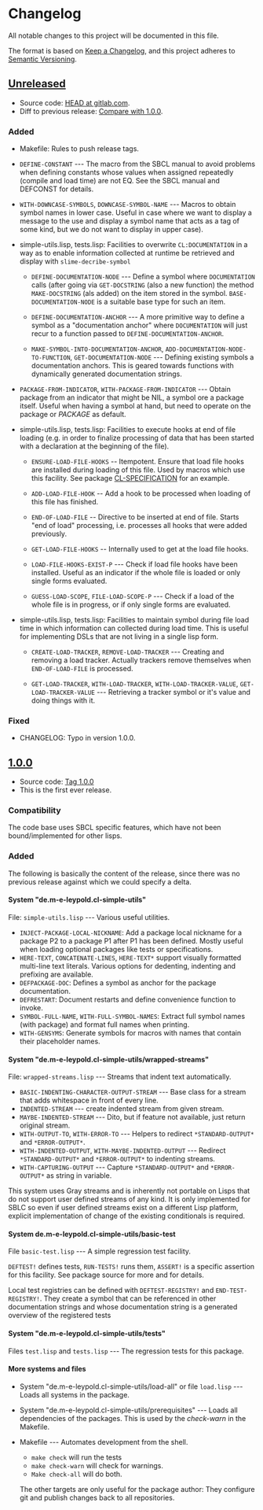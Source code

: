 # Changelog

All notable changes to this project will be documented in this file.

The format is based on [Keep a Changelog](https://keepachangelog.com/en/1.0.0/),
and this project adheres to [Semantic Versioning](https://semver.org/spec/v2.0.0.html).

## [Unreleased]

- Source code: [HEAD at gitlab.com][unreleased].
- Diff to previous release: [Compare with 1.0.0][unreleased/diff].

[unreleased]:      https://gitlab.com/m-e-leypold/cl-simple-utils/-/commits/main/
[unreleased/diff]: https://gitlab.com/m-e-leypold/cl-simple-utils/-/compare/1.0.0...main

### Added

- Makefile: Rules to push release tags.

- `DEFINE-CONSTANT` --- The macro from the SBCL manual to avoid
  problems when defining constants whose values when assigned
  repeatedly (compile and load time) are not EQ. See the SBCL manual
  and DEFCONST for details.
  
- `WITH-DOWNCASE-SYMBOLS`, `DOWNCASE-SYMBOL-NAME` --- Macros to obtain
  symbol names in lower case. Useful in case where we want to display
  a message to the use and display a symbol name that acts as a tag of
  some kind, but we do not want to display in upper case).

- simple-utils.lisp, tests.lisp: Facilities to overwrite
  `CL:DOCUMENTATION` in a way as to enable information collected at
  runtime be retrieved and display with `slime-decribe-symbol`
  
  - `DEFINE-DOCUMENTATION-NODE` --- Define a symbol where
    `DOCUMENTATION` calls (after going via `GET-DOCSTRING` (also a new
    function) the method `MAKE-DOCSTRING` (als added) on the item
    stored in the symbol. `BASE-DOCUMENTATION-NODE` is a suitable base
    type for such an item.
	
  - `DEFINE-DOCUMENTATION-ANCHOR` --- A more primitive way to define a
    symbol as a "documentation anchor" where `DOCUMENTATION` will just
    recur to a function passed to `DEFINE-DOCUMENTATION-ANCHOR`.
	
  - `MAKE-SYMBOL-INTO-DOCUMENTATION-ANCHOR`,
    `ADD-DOCUMENTATION-NODE-TO-FUNCTION`, `GET-DOCUMENTATION-NODE` ---
    Defining existing symbols a documentation anchors. This is geared
    towards functions with dynamically generated documentation strings.
	
	
- `PACKAGE-FROM-INDICATOR`, `WITH-PACKAGE-FROM-INDICATOR` --- Obtain
  package from an indicator that might be NIL, a symbol ore a package
  itself. Useful when having a symbol at hand, but need to operate on
  the package or *PACKAGE* as default.

- simple-utils.lisp, tests.lisp: Facilities to execute hooks at end of
  file loading (e.g. in order to finalize processing of data that has
  been started with a declaration at the beginning of the file).

  - `ENSURE-LOAD-FILE-HOOKS` -- Itempotent. Ensure that load file
    hooks are installed during loading of this file. Used by macros
    which use this facility. See package
    [CL-SPECIFICATION][cl-specification] for an example.

  - `ADD-LOAD-FILE-HOOK` -- Add a hook to be processed when loading of
    this file has finished.

  - `END-OF-LOAD-FILE` -- Directive to be inserted at end of
    file. Starts "end of load" processing, i.e. processes all hooks
    that were added previously.
	
  - `GET-LOAD-FILE-HOOKS` -- Internally used to get at the load
    file hooks.
	
  - `LOAD-FILE-HOOKS-EXIST-P` --- Check if load file hooks have been
    installed. Useful as an indicator if the whole file is loaded or
    only single forms evaluated.
	
  - `GUESS-LOAD-SCOPE`, `FILE-LOAD-SCOPE-P` --- Check if a load of the
    whole file is in progress, or if only single forms are evaluated.
	
- simple-utils.lisp, tests.lisp: Facilities to maintain symbol during
  file load time in which information can collected during load
  time. This is useful for implementing DSLs that are not living in a
  single lisp form.

  - `CREATE-LOAD-TRACKER`, `REMOVE-LOAD-TRACKER` --- Creating and
    removing a load tracker. Actually trackers remove themselves when
    `END-OF-LOAD-FILE` is processed.
  
  - `GET-LOAD-TRACKER`, `WITH-LOAD-TRACKER`,
    `WITH-LOAD-TRACKER-VALUE`, `GET-LOAD-TRACKER-VALUE` --- Retrieving
    a tracker symbol or it's value and doing things with it.

[cl-specification]: https://gitlab.com/m-e-leypold/cl-specification

### Fixed

- CHANGELOG: Typo in version 1.0.0.

## [1.0.0]

- Source code: [Tag 1.0.0][1.0.0]
- This is the first ever release.

[1.0.0]: https://gitlab.com/m-e-leypold/cl-simple-utils/-/tags/1.0.0


### Compatibility

The code base uses SBCL specific features, which have not been
bound/implemented for other lisps.


### Added

The following is basically the content of the release, since there was
no previous release against which we could specify a delta.


#### System "de.m-e-leypold.cl-simple-utils"

File: `simple-utils.lisp` --- Various useful utilities.

- `INJECT-PACKAGE-LOCAL-NICKNAME`: Add a package local nickname for a
  package P2 to a package P1 after P1 has been defined. Mostly useful
  when loading optional packages like tests or specifications.
- `HERE-TEXT`, `CONCATENATE-LINES`, `HERE-TEXT*` support visually
  formatted multi-line text literals. Various options for dedenting,
  indenting and prefixing are available.
- `DEFPACKAGE-DOC`: Defines a symbol as anchor for the package
  documentation.
- `DEFRESTART`: Document restarts and define convenience function to invoke.
- `SYMBOL-FULL-NAME`, `WITH-FULL-SYMBOL-NAMES`: Extract full symbol
  names (with package) and format full names when printing.
- `WITH-GENSYMS`: Generate symbols for macros with names that
  contain their placeholder names.


#### System "de.m-e-leypold.cl-simple-utils/wrapped-streams"

File: `wrapped-streams.lisp` --- Streams that indent text automatically.

- `BASIC-INDENTING-CHARACTER-OUTPUT-STREAM` --- Base class for a
  stream that adds whitespace in front of every line.
- `INDENTED-STREAM` --- create indented stream from given stream.
- `MAYBE-INDENTED-STREAM` --- Dito, but if feature not available, just return original stream.
- `WITH-OUTPUT-TO`, `WITH-ERROR-TO` --- Helpers to redirect
  `*STANDARD-OUTPUT*` and `*ERROR-OUTPUT*`.
- `WITH-INDENTED-OUTPUT`, `WITH-MAYBE-INDENTED-OUTPUT` --- Redirect
  `*STANDARD-OUTPUT*` and `*ERROR-OUTPUT*` to indenting streams.
- `WITH-CAPTURING-OUTPUT` --- Capture `*STANDARD-OUTPUT*` and
  `*ERROR-OUTPUT*` as string in variable.

This system uses Gray streams and is inherently not portable on Lisps
that do not support user defined streams of any kind. It is only
implemented for SBLC so even if user defined streams exist on a
different Lisp platform, explicit implementation of change of the
existing conditionals is required.


#### System de.m-e-leypold.cl-simple-utils/basic-test

File `basic-test.lisp` --- A simple regression test facility.

`DEFTEST!` defines tests, `RUN-TESTS!` runs them, `ASSERT!` is a
specific assertion for this facility. See package source for more and
for details.

Local test registries can be defined with `DEFTEST-REGISTRY!` and
`END-TEST-REGISTRY!`. They create a symbol that can be referenced in
other documentation strings and whose documentation string is a
generated overview of the registered tests


#### System "de.m-e-leypold.cl-simple-utils/tests"

Files `test.lisp` and `tests.lisp` --- The regression tests for this package.


#### More systems and files

- System "de.m-e-leypold.cl-simple-utils/load-all" or file `load.lisp`
  --- Loads all systems in the package.

- System "de.m-e-leypold.cl-simple-utils/prerequisites" --- Loads all
  dependencies of the packages. This is used by the _check-warn_ in
  the Makefile.

- Makefile --- Automates development from the shell.

  - `make check` will run the tests
  - `make check-warn` will check for warnings.
  - `Make check-all` will do both.

  The other targets are only useful for the package author: They
  configure git and publish changes back to all repositories.
